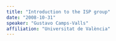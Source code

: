 ```yaml
---
title: "Introduction to the ISP group"
date: "2008-10-31"
speaker: "Gustavo Camps-Valls"
affiliation: "Universitat de València"
---
```

